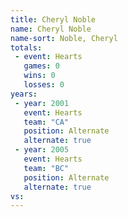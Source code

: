 ```yaml
---
title: Cheryl Noble
name: Cheryl Noble
name-sort: Noble, Cheryl
totals:
 - event: Hearts
   games: 0
   wins: 0
   losses: 0
years:
 - year: 2001
   event: Hearts
   team: "CA"
   position: Alternate
   alternate: true
 - year: 2005
   event: Hearts
   team: "BC"
   position: Alternate
   alternate: true
vs:
---
```

